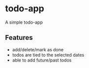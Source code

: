 # todo-app
A simple todo-app

## Features
- add/delete/mark as done
- todos are tied to the selected dates
- able to add future/past todos
